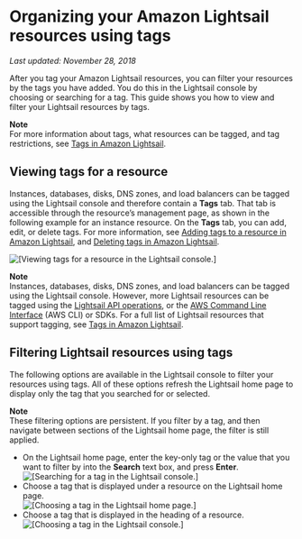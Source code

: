 # Organizing your Amazon Lightsail resources using tags<a name="amazon-lightsail-organizing-resources-using-tags"></a>

 *Last updated: November 28, 2018* 

After you tag your Amazon Lightsail resources, you can filter your resources by the tags you have added\. You do this in the Lightsail console by choosing or searching for a tag\. This guide shows you how to view and filter your Lightsail resources by tags\.

**Note**  
For more information about tags, what resources can be tagged, and tag restrictions, see [Tags in Amazon Lightsail](amazon-lightsail-tags.md)\.

## Viewing tags for a resource<a name="viewing-tags-for-a-resource"></a>

Instances, databases, disks, DNS zones, and load balancers can be tagged using the Lightsail console and therefore contain a **Tags** tab\. That tab is accessible through the resource’s management page, as shown in the following example for an instance resource\. On the **Tags** tab, you can add, edit, or delete tags\. For more information, see [Adding tags to a resource in Amazon Lightsail](amazon-lightsail-adding-tags-to-a-resource.md), and [Deleting tags in Amazon Lightsail](amazon-lightsail-deleting-tags.md)\.

![\[Viewing tags for a resource in the Lightsail console.\]](https://d9yljz1nd5001.cloudfront.net/en_us/cfefe1b500656f5beb2491eaf820d8f4/images/amazon-lightsail-viewing-tags-for-a-resource.png)

**Note**  
Instances, databases, disks, DNS zones, and load balancers can be tagged using the Lightsail console\. However, more Lightsail resources can be tagged using the [Lightsail API operations](https://docs.aws.amazon.com/lightsail/2016-11-28/api-reference/Welcome.html), or the [AWS Command Line Interface](https://docs.aws.amazon.com/cli/latest/reference/lightsail/) \(AWS CLI\) or SDKs\. For a full list of Lightsail resources that support tagging, see [Tags in Amazon Lightsail](amazon-lightsail-tags.md)\.

## Filtering Lightsail resources using tags<a name="filtering-lightsail-resources-using-tags"></a>

The following options are available in the Lightsail console to filter your resources using tags\. All of these options refresh the Lightsail home page to display only the tag that you searched for or selected\.

**Note**  
These filtering options are persistent\. If you filter by a tag, and then navigate between sections of the Lightsail home page, the filter is still applied\.
+ On the Lightsail home page, enter the key\-only tag or the value that you want to filter by into the **Search** text box, and press **Enter**\.  
![\[Searching for a tag in the Lightsail console.\]](https://d9yljz1nd5001.cloudfront.net/en_us/cfefe1b500656f5beb2491eaf820d8f4/images/amazon-lightsail-searching-for-a-tag.png)
+ Choose a tag that is displayed under a resource on the Lightsail home page\.  
![\[Choosing a tag in the Lightsail home page.\]](https://d9yljz1nd5001.cloudfront.net/en_us/cfefe1b500656f5beb2491eaf820d8f4/images/amazon-lightsail-choosing-a-tag.png)
+ Choose a tag that is displayed in the heading of a resource\.  
![\[Choosing a tag in the Lightsail console.\]](https://d9yljz1nd5001.cloudfront.net/en_us/cfefe1b500656f5beb2491eaf820d8f4/images/amazon-lightsail-choosing-a-heading-tag.png)